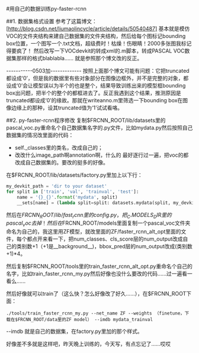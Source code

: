 #用自己的数据训练py-faster-rcnn

##1. 数据集格式设置
参考了这篇博文：[http://blog.csdn.net/liumaolincycle/article/details/50540487]
基本就是模仿VOC的文件夹结构来建自己数据集的文件夹结构，然后给每个图标记bounding box位置，一个图写一个.txt文档，超级费时！枯燥！伤眼睛！2000多张图我标记得要疯了！
然后改写一下VOCdevkit的转成xml的.m脚本，转成PASCAL VOC数据集那样的格式blablabla……
就是参照那个博文改的反正。

-----------0503加-------------
按照上面那个博文可能有问题：它把truncated都设成‘0’，但是我的数据里有些对象部分在图像边框外，并不是完整的对象，都设成‘0’会让模型误以为半个的也是整个，结果导致训练出来的模型框bounding box出问题，把半个的整个的都框进去了。反正我遇到这个结果，推测原因是truncated都设成‘0’的缘故。那就在writeanno.m里筛选一下bounding box在图像边缘上的那种，设其truncated值为‘1’试试看咯。

##2. py-faster-rcnn程序修改
复制$FRCNN_ROOT/lib/datasets里的pascal_voc.py重命名个自己数据集名字的.py文件，比如mydata.py然后按照自己数据集的情况改里面的代码：
* self._classes里的类名，改成自己的；
* 改改什么image_path啊annotation啊，什么的
最好逐行过一遍，把voc的都改成自己数据集的。要改的挺多的好像。

在$FRCNN_ROOT/lib/datasets/factory.py里加上以下行：
```python
my_devkit_path = 'dir to your dataset'
for split in ['train', 'val', 'trainval', 'test']:
    name = '{}_{}'.format('mydata', split)
    __sets[name] = (lambda split=split: datasets.mydata(split, my_devkit_path))
```

然后在$FRCNN_ROOT/lib/fast_rcnn里的config.py，把_C.MODELS_DIR里的pascal_voc去掉！
然后在$FRCNN_ROOT/models里面复制一个pascal_voc文件夹命名为自己的，我这里用ZF模型，就改里面的ZF/faster_rcnn_alt_opt里面的文件，每个都点开来看一下，把num_classes、cls_score层的num_output改成自己的类别数+1（+1是__background__)，bbox_pred层的num_output改成(类别数+1)*4。

然后复制$FRCNN_ROOT/tools里的train_faster_rcnn_alt_opt.py重命名个自己的名字，比如train_faster_rcnn_my.py然后好像也没什么要改的代码……过一遍看一看么……

然后好像就可以train了（这么快？怎么好像改了好久……），在$FRCNN_ROOT下面：
```
./tools/train_faster_rcnn_my.py --net_name ZF --weights （finetune，下载在$FRCNN_ROOT/data里的ZF model） --imdb mydata_trainval
```
--imdb 就是自己的数据集，在factory.py里加的那个样式。

好像差不多就是这样吧，昨天晚上训练的，今天写，有点忘记了……哎哎